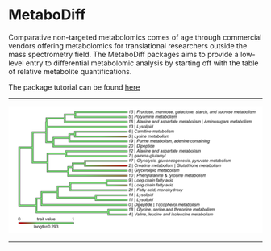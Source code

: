 # MetaboDiff 

Comparative non-targeted metabolomics comes of age through commercial vendors offering metabolomics for translational researchers outside the mass spectrometry field. The MetaboDiff packages aims to provide a low-level entry to differential metabolomic analysis by starting off with the table of relative metabolite quantifications. 

The package tutorial can be found [here](https://rawgit.com/andreasmock/MetaboDiff/master/vignettes/MetaboDiff_tutorial.html)

******

![](vignettes/plots/MS_plot.png)

******
